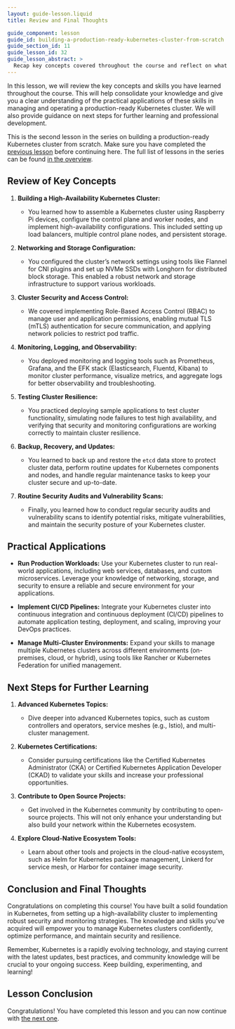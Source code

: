 ```yaml
---
layout: guide-lesson.liquid
title: Review and Final Thoughts

guide_component: lesson
guide_id: building-a-production-ready-kubernetes-cluster-from-scratch
guide_section_id: 11
guide_lesson_id: 32
guide_lesson_abstract: >
  Recap key concepts covered throughout the course and reflect on what you have learned.
---
```


In this lesson, we will review the key concepts and skills you have learned throughout the course. This will help
consolidate your knowledge and give you a clear understanding of the practical applications of these skills in managing
and operating a production-ready Kubernetes cluster. We will also provide guidance on next steps for further learning
and professional development.

This is the second lesson in the series on building a production-ready Kubernetes cluster from scratch. Make sure you
have completed the [previous lesson](/building-a-production-ready-kubernetes-cluster-from-scratch/lesson-X) before
continuing here. The full list of lessons in the series can be found
[in the overview](/building-a-production-ready-kubernetes-cluster-from-scratch).

## Review of Key Concepts

1. **Building a High-Availability Kubernetes Cluster:**

   - You learned how to assemble a Kubernetes cluster using Raspberry Pi devices, configure the control plane and worker
     nodes, and implement high-availability configurations. This included setting up load balancers, multiple control
     plane nodes, and persistent storage.

2. **Networking and Storage Configuration:**

   - You configured the cluster’s network settings using tools like Flannel for CNI plugins and set up NVMe SSDs with
     Longhorn for distributed block storage. This enabled a robust network and storage infrastructure to support various
     workloads.

3. **Cluster Security and Access Control:**

   - We covered implementing Role-Based Access Control (RBAC) to manage user and application permissions, enabling
     mutual TLS (mTLS) authentication for secure communication, and applying network policies to restrict pod traffic.

4. **Monitoring, Logging, and Observability:**

   - You deployed monitoring and logging tools such as Prometheus, Grafana, and the EFK stack (Elasticsearch, Fluentd,
     Kibana) to monitor cluster performance, visualize metrics, and aggregate logs for better observability and
     troubleshooting.

5. **Testing Cluster Resilience:**

   - You practiced deploying sample applications to test cluster functionality, simulating node failures to test high
     availability, and verifying that security and monitoring configurations are working correctly to maintain cluster
     resilience.

6. **Backup, Recovery, and Updates:**

   - You learned to back up and restore the `etcd` data store to protect cluster data, perform routine updates for
     Kubernetes components and nodes, and handle regular maintenance tasks to keep your cluster secure and up-to-date.

7. **Routine Security Audits and Vulnerability Scans:**
   - Finally, you learned how to conduct regular security audits and vulnerability scans to identify potential risks,
     mitigate vulnerabilities, and maintain the security posture of your Kubernetes cluster.

## Practical Applications

- **Run Production Workloads:** Use your Kubernetes cluster to run real-world applications, including web services,
  databases, and custom microservices. Leverage your knowledge of networking, storage, and security to ensure a reliable
  and secure environment for your applications.

- **Implement CI/CD Pipelines:** Integrate your Kubernetes cluster into continuous integration and continuous deployment
  (CI/CD) pipelines to automate application testing, deployment, and scaling, improving your DevOps practices.

- **Manage Multi-Cluster Environments:** Expand your skills to manage multiple Kubernetes clusters across different
  environments (on-premises, cloud, or hybrid), using tools like Rancher or Kubernetes Federation for unified
  management.

## Next Steps for Further Learning

1. **Advanced Kubernetes Topics:**

   - Dive deeper into advanced Kubernetes topics, such as custom controllers and operators, service meshes (e.g.,
     Istio), and multi-cluster management.

2. **Kubernetes Certifications:**

   - Consider pursuing certifications like the Certified Kubernetes Administrator (CKA) or Certified Kubernetes
     Application Developer (CKAD) to validate your skills and increase your professional opportunities.

3. **Contribute to Open Source Projects:**

   - Get involved in the Kubernetes community by contributing to open-source projects. This will not only enhance your
     understanding but also build your network within the Kubernetes ecosystem.

4. **Explore Cloud-Native Ecosystem Tools:**
   - Learn about other tools and projects in the cloud-native ecosystem, such as Helm for Kubernetes package management,
     Linkerd for service mesh, or Harbor for container image security.

## Conclusion and Final Thoughts

Congratulations on completing this course! You have built a solid foundation in Kubernetes, from setting up a
high-availability cluster to implementing robust security and monitoring strategies. The knowledge and skills you’ve
acquired will empower you to manage Kubernetes clusters confidently, optimize performance, and maintain security and
resilience.

Remember, Kubernetes is a rapidly evolving technology, and staying current with the latest updates, best practices, and
community knowledge will be crucial to your ongoing success. Keep building, experimenting, and learning!

## Lesson Conclusion

Congratulations! You have completed this lesson and you can now continue with
[the next one](/building-a-production-ready-kubernetes-cluster-from-scratch/lesson-33).
